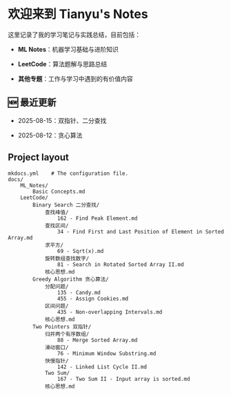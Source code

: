 # 欢迎来到 Tianyu's Notes

这里记录了我的学习笔记与实践总结，目前包括：


- **ML Notes**：机器学习基础与进阶知识

- **LeetCode**：算法题解与思路总结

- **其他专题**：工作与学习中遇到的有价值内容

## 🆕 最近更新



- 2025-08-15：双指针、二分查找

- 2025-08-12：贪心算法



## Project layout

    mkdocs.yml    # The configuration file.
    docs/
        ML_Notes/
            Basic Concepts.md
        LeetCode/
            Binary Search 二分查找/
                查找峰值/
                    162 - Find Peak Element.md
                查找区间/
                    34 - Find First and Last Position of Element in Sorted Array.md
                求平方/
                    69 - Sqrt(x).md
                旋转数组查找数字/
                    81 - Search in Rotated Sorted Array II.md
                核心思想.md
            Greedy Algorithm 贪心算法/
                分配问题/
                    135 - Candy.md
                    455 - Assign Cookies.md
                区间问题/
                    435 - Non-overlapping Intervals.md
                核心思想.md
            Two Pointers 双指针/
                归并两个有序数组/
                    88 - Merge Sorted Array.md
                滑动窗口/
                    76 - Minimum Window Substring.md
                快慢指针/
                    142 - Linked List Cycle II.md
                Two Sum/
                    167 - Two Sum II - Input array is sorted.md
                核心思想.md

            


